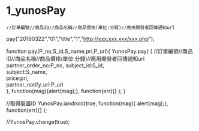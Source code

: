 # 1_yunosPay



    //訂單編號//商品ID//商品名稱//商品價格(單位:分錢)//應用開發者回傳通知url
  pay("20160322","01","title","1","http://xxx.xxx.xxx/xxx.php");
  
  function pay(P_no,S_id,S_name,pri,P_url){
  	YunosPay.pay(
  		{
  		      //訂單編號//商品ID//商品名稱//商品價格(單位:分錢)//應用開發者回傳通知url
  			partner_order_no:P_no,
  			subject_id:S_id,				
  			subject:S_name,					
  			price:pri,     						
  			partner_notify_url:P_url		
  		},
  		function(mag){alert(mag);},
  		function(err){}
  	);
  }
  
  
  
  //取得裝置ID
			YunosPay.iandroid(true, 
				function(mag){ alert(mag);},
				function(err){}
			);		
			
			
  //YunosPay.change(true);

